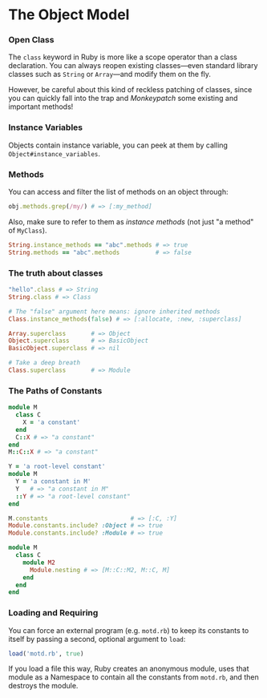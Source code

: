 The Object Model
================

### Open Class

The `class` keyword in Ruby is more like a scope operator than a class declaration. You
can always reopen existing classes—even standard library classes such as `String` or
`Array`—and modify them on the fly.

However, be careful about this kind of reckless patching of classes, since you can
quickly fall into the trap and _Monkeypatch_ some existing and important methods!

### Instance Variables

Objects contain instance variable, you can peek at them by calling
`Object#instance_variables`.

### Methods

You can access and filter the list of methods on an object through:

```ruby
obj.methods.grep(/my/) # => [:my_method]
```

Also, make sure to refer to them as _instance methods_ (not just "a method" of `MyClass`).

```ruby
String.instance_methods == "abc".methods # => true
String.methods == "abc".methods          # => false
```

### The truth about classes

```ruby
"hello".class # => String
String.class # => Class

# The "false" argument here means: ignore inherited methods
Class.instance_methods(false) # => [:allocate, :new, :superclass]

Array.superclass       # => Object
Object.superclass      # => BasicObject
BasicObject.superclass # => nil

# Take a deep breath
Class.superclass       # => Module
```

### The Paths of Constants

```ruby
module M
  class C
    X = 'a constant'
  end
  C::X # => "a constant"
end
M::C::X # => "a constant"

Y = 'a root-level constant'
module M
  Y = 'a constant in M'
  Y   # => "a constant in M"
  ::Y # => "a root-level constant"
end

M.constants                       # => [:C, :Y]
Module.constants.include? :Object # => true
Module.constants.include? :Module # => true

module M
  class C
    module M2
      Module.nesting # => [M::C::M2, M::C, M]
    end
  end
end
```

### Loading and Requiring

You can force an external program (e.g. `motd.rb`) to keep its constants to itself
by passing a second, optional argument to `load`:

```ruby
load('motd.rb', true)
```

If you load a file this way, Ruby creates an anonymous module, uses that module as a
Namespace to contain all the constants from `motd.rb`, and then destroys the module.
